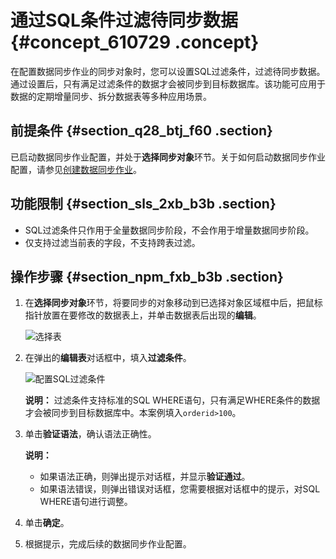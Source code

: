 # 通过SQL条件过滤待同步数据 {#concept_610729 .concept}

在配置数据同步作业的同步对象时，您可以设置SQL过滤条件，过滤待同步数据。通过设置后，只有满足过滤条件的数据才会被同步到目标数据库。该功能可应用于数据的定期增量同步、拆分数据表等多种应用场景。

## 前提条件 {#section_q28_btj_f60 .section}

已启动数据同步作业配置，并处于**选择同步对象**环节。关于如何启动数据同步作业配置，请参见[创建数据同步作业](../../../../cn.zh-CN/快速入门/创建数据同步作业.md#)。

## 功能限制 {#section_sls_2xb_b3b .section}

-   SQL过滤条件只作用于全量数据同步阶段，不会作用于增量数据同步阶段。
-   仅支持过滤当前表的字段，不支持跨表过滤。

## 操作步骤 {#section_npm_fxb_b3b .section}

1.  在**选择同步对象**环节，将要同步的对象移动到已选择对象区域框中后，把鼠标指针放置在要修改的数据表上，并单击数据表后出现的**编辑**。

    ![选择表](http://static-aliyun-doc.oss-cn-hangzhou.aliyuncs.com/assets/img/960956/156619877251519_zh-CN.png)

2.  在弹出的**编辑表**对话框中，填入**过滤条件**。

    ![配置SQL过滤条件](http://static-aliyun-doc.oss-cn-hangzhou.aliyuncs.com/assets/img/17121/156619877249114_zh-CN.png)

    **说明：** 过滤条件支持标准的SQL WHERE语句，只有满足WHERE条件的数据才会被同步到目标数据库中。本案例填入`orderid>100`。

3.  单击**验证语法**，确认语法正确性。

    **说明：** 

    -   如果语法正确，则弹出提示对话框，并显示**验证通过**。
    -   如果语法错误，则弹出错误对话框，您需要根据对话框中的提示，对SQL WHERE语句进行调整。
4.  单击**确定**。
5.  根据提示，完成后续的数据同步作业配置。

